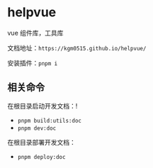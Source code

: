 # helpvue

vue 组件库，工具库

文档地址：`https://kgm0515.github.io/helpvue/`

安装插件：`pnpm i`

## 相关命令

在根目录启动开发文档：!

- `pnpm build:utils:doc`
- `pnpm dev:doc`

在根目录部署开发文档：

- `pnpm deploy:doc`
